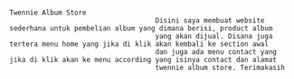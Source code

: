                                                                            Twennie Album Store
                                        Disini saya membuat website sederhana untuk pembelian album yang dimana berisi, product album
                                        yang akan dijual. Disana juga tertera menu home yang jika di klik akan kembali ke section awal
                                        dan juga ada menu contact yang jika di klik akan ke menu according yang isinya contact dan alamat 
                                        twennie album store. Terimakasih
